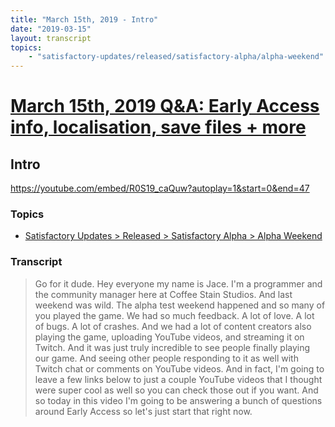 ```yaml
---
title: "March 15th, 2019 - Intro"
date: "2019-03-15"
layout: transcript
topics: 
    - "satisfactory-updates/released/satisfactory-alpha/alpha-weekend"
---
```

# [March 15th, 2019 Q&A: Early Access info, localisation, save files + more](../2019-03-15.md)
## Intro
https://youtube.com/embed/R0S19_caQuw?autoplay=1&start=0&end=47
### Topics
* [Satisfactory Updates > Released > Satisfactory Alpha > Alpha Weekend](../topics/satisfactory-updates/released/satisfactory-alpha/alpha-weekend.md)

### Transcript

> Go for it dude.
> Hey everyone my name is Jace. I'm a programmer and the community manager
> here at Coffee Stain Studios. And last weekend was wild.
> The alpha test weekend happened and so many of you played the game.
> We had so much feedback. A lot of love. A lot of bugs.
> A lot of crashes. And we had a lot of content creators also
> playing the game, uploading YouTube videos,
> and streaming it on Twitch. And it was just truly
> incredible to see people finally playing our game.
> And seeing other people responding to it as well with Twitch chat
> or comments on YouTube videos.
> And in fact, I'm going to leave
> a few links below to just a
> couple YouTube videos that I thought were super cool
> as well so you can check those out if you want.
> And so today in this video I'm going to be
> answering a bunch of
> questions around Early Access so let's just start that right now.

